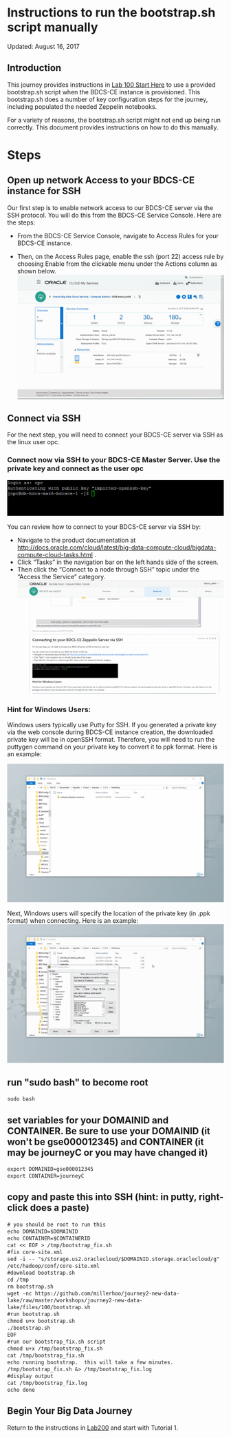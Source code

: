 # Instructions to run the bootstrap.sh script manually

Updated: August 16, 2017

## Introduction

This journey provides instructions in [Lab 100 Start Here](LabGuide100StartHere.md) to use a provided bootstrap.sh script when the BDCS-CE instance is provisioned.  This bootstrap.sh does a number of key configuration steps for the journey, including populated the needed Zeppelin notebooks.

For a variety of reasons, the bootstrap.sh script might not end up being run correctly.  This document provides instructions on how to do this manually.


# Steps

## Open up network Access to your BDCS-CE instance for SSH

Our first step is to enable network access to our BDCS-CE server via the SSH protocol.  You will do this from the BDCS-CE Service Console.  Here are the steps:

 + From the BDCS-CE Service Console, navigate to Access Rules for your BDCS-CE instance.  

 + Then, on the Access Rules page, enable the ssh (port 22) access rule by choosing Enable from the clickable menu under the Actions column as shown below.
![](images/300/AllowSSH.gif)

## Connect via SSH

For the next step, you will need to connect your BDCS-CE server via SSH as the linux user opc.  

### Connect now via SSH to your BDCS-CE Master Server.  Use the private key and connect as the user opc
![ssh](images/300/snap0011403.jpg)

You can review how to connect to your BDCS-CE server via SSH by:

+ Navigate to the product documentation at <http://docs.oracle.com/cloud/latest/big-data-compute-cloud/bigdata-compute-cloud-tasks.html> .  
+ Click “Tasks” in the navigation bar on the left hands side of the screen.  
+ Then click the “Connect to a node through SSH” topic under the “Access the Service” category.
![ssh](images/300/SSH.gif)


### Hint for Windows Users: 
Windows users typically use Putty for SSH.  If you generated a private key via the web console during BDCS-CE instance creation, the downloaded private key will be in openSSH format.  Therefore, you will need to run the puttygen command on your private key to convert it to ppk format.  Here is an example:

![ssh1](images/300/PuttyPrivateKey.gif)

Next, Windows users will specify the location of the private key (in .ppk format) when connecting.  Here is an example:
![ssh2](images/300/PuttySSH.gif)



## run "sudo bash" to become root

    sudo bash

## set variables for your DOMAINID and CONTAINER.  Be sure to use your DOMAINID (it won't be gse000012345) and CONTAINER (it may be journeyC or you may have changed it)


    export DOMAINID=gse000012345
    export CONTAINER=journeyC

## copy and paste this into SSH (hint: in putty, right-click does a paste)


    # you should be root to run this
    echo DOMAINID=$DOMAINID
    echo CONTAINER=$CONTAINERID
    cat << EOF > /tmp/bootstrap_fix.sh
    #fix core-site.xml
    sed -i -- "s/storage.us2.oraclecloud/$DOMAINID.storage.oraclecloud/g" /etc/hadoop/conf/core-site.xml
    #download bootstrap.sh
    cd /tmp
    rm bootstrap.sh
    wget -nc https://github.com/millerhoo/journey2-new-data-lake/raw/master/workshops/journey2-new-data-lake/files/100/bootstrap.sh
    #run bootstrap.sh
    chmod u+x bootstrap.sh
    ./bootstrap.sh
    EOF
    #run our bootstrap_fix.sh script 
    chmod u+x /tmp/bootstrap_fix.sh
    cat /tmp/bootstrap_fix.sh
    echo running bootstrap.  this will take a few minutes.
    /tmp/bootstrap_fix.sh &> /tmp/bootstrap_fix.log
    #display output
    cat /tmp/bootstrap_fix.log
    echo done


## Begin Your Big Data Journey

Return to the instructions in [Lab200](LabGuide200.md) and start with Tutorial 1. 

